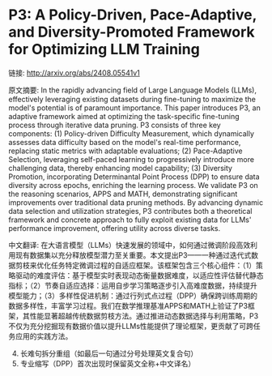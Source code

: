 # P3: A Policy-Driven, Pace-Adaptive, and Diversity-Promoted Framework for Optimizing LLM Training

链接: http://arxiv.org/abs/2408.05541v1

原文摘要:
In the rapidly advancing field of Large Language Models (LLMs), effectively
leveraging existing datasets during fine-tuning to maximize the model's
potential is of paramount importance. This paper introduces P3, an adaptive
framework aimed at optimizing the task-specific fine-tuning process through
iterative data pruning. P3 consists of three key components: (1) Policy-driven
Difficulty Measurement, which dynamically assesses data difficulty based on the
model's real-time performance, replacing static metrics with adaptable
evaluations; (2) Pace-Adaptive Selection, leveraging self-paced learning to
progressively introduce more challenging data, thereby enhancing model
capability; (3) Diversity Promotion, incorporating Determinantal Point Process
(DPP) to ensure data diversity across epochs, enriching the learning process.
We validate P3 on the reasoning scenarios, APPS and MATH, demonstrating
significant improvements over traditional data pruning methods. By advancing
dynamic data selection and utilization strategies, P3 contributes both a
theoretical framework and concrete approach to fully exploit existing data for
LLMs' performance improvement, offering utility across diverse tasks.

中文翻译:
在大语言模型（LLMs）快速发展的领域中，如何通过微调阶段高效利用现有数据集以充分释放模型潜力至关重要。本文提出P3——一种通过迭代式数据剪枝来优化任务特定微调过程的自适应框架。该框架包含三个核心组件：（1）策略驱动的难度评估：基于模型实时表现动态衡量数据难度，以适应性评估替代静态指标；（2）节奏自适应选择：运用自步学习策略逐步引入高难度数据，持续提升模型能力；（3）多样性促进机制：通过行列式点过程（DPP）确保跨训练周期的数据多样性，丰富学习过程。我们在数学推理基准APPS和MATH上验证了P3框架，其性能显著超越传统数据剪枝方法。通过推进动态数据选择与利用策略，P3不仅为充分挖掘现有数据价值以提升LLMs性能提供了理论框架，更贡献了可跨任务应用的实践方法。


4. 长难句拆分重组（如最后一句通过分号处理英文复合句）
5. 专业缩写（DPP）首次出现时保留英文全称+中文译名）
